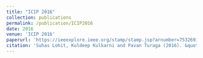 ```yaml
---
title: "ICIP 2016"
collection: publications
permalink: /publication/ICIP2016
date: 2016
venue: 'ICIP 2016'
paperurl: 'https://ieeexplore.ieee.org/stamp/stamp.jsp?arnumber=7532691'
citation: 'Suhas Lohit, Kuldeep Kulkarni and Pavan Turaga (2016). &quot;Direct Inference on Compressive Measurements Using Convolutional Neural Networks&quot; <i>ICIP</i>.'
---
```

